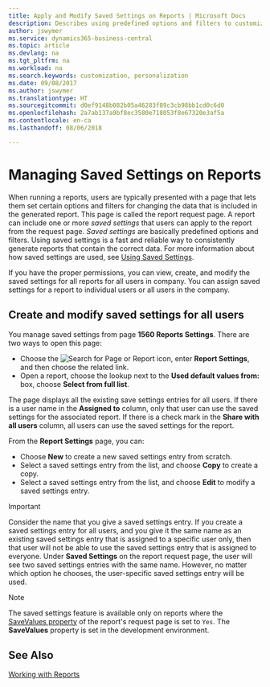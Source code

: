 ```yaml
---
title: Apply and Modify Saved Settings on Reports | Microsoft Docs
description: Describes using predefined options and filters to customize a report, and to generate the correct data.
author: jswymer
ms.service: dynamics365-business-central
ms.topic: article
ms.devlang: na
ms.tgt_pltfrm: na
ms.workload: na
ms.search.keywords: customization, personalization
ms.date: 09/08/2017
ms.author: jswymer
ms.translationtype: HT
ms.sourcegitcommit: d0ef9148b082b05a46283f89c3cb98bb1cd0c6d0
ms.openlocfilehash: 2a7ab137a9bf8ec3580e718053f8e67320e3af5a
ms.contentlocale: en-ca
ms.lasthandoff: 08/06/2018

---
```

# <a name="managing-saved-settings-on-reports"></a>Managing Saved Settings on Reports
When running a reports, users are typically presented with a page that lets them set certain options and filters for changing the data that is included in the generated report. This page is called the report request page. A report can include one or more *saved settings* that users can apply to the report from the request page. *Saved settings* are basically predefined options and filters. Using saved settings is a fast and reliable way to consistently generate reports that contain the correct data. For more information about how saved settings are used, see [Using Saved Settings](ui-work-report.md#SavedSettings).

If you have the proper permissions, you can view, create, and modify the saved settings for all reports for all users in company. You can assign saved settings for a report to individual users or all users in the company.

<!-- 
## Apply saved settings to a report
1. Open the report.

   The report request page appears.    
2. In the **Saved Settings** section of the page, set the **Name** field  to the saved settings that you want to use.

   The **Saved Settings** section only appears if the report has been run before or if there are existing saved settings entries. The saved settings entry called **Last used options and filters** is always available. These settings are the option and filter values that were used the last time you ran the report.

-->

## <a name="create-and-modify-saved-settings-for-all-users"></a>Create and modify saved settings for all users
You manage saved settings from page **1560 Reports Settings**. There are two ways to open this page:
-   Choose the ![Search for Page or Report](media/ui-search/search_small.png "Search for Page or Report icon") icon, enter **Report Settings**, and then choose the related link.
-   Open a report, choose the lookup next to the **Used default values from:** box, choose **Select from full list**.

The page displays all the existing save settings entries for all users. If there is a user name in the **Assigned to** column, only that user can use the saved settings for the associated report. If there is a check mark in the **Share with all users** column, all users can use the saved settings for the report.

From the **Report Settings** page, you can:
-   Choose **New** to create a new saved settings entry from scratch.
-   Select a saved settings entry from the list, and choose **Copy** to create a copy.
-   Select a saved settings entry from the list, and choose **Edit** to modify a saved settings entry.


> [!Important]
> Consider the name that you give a saved settings entry. If you create a saved settings entry for all users, and you give it the same name as an existing saved settings entry that is assigned to a specific user only, then that user will not be able to use the saved settings entry that is assigned to everyone.  Under **Saved Settings** on the report request page, the user will see two saved settings entries with the same name. However, no matter which option he chooses, the user-specific saved settings entry will be used.

> [!NOTE]
> The saved settings feature is available only on reports where the [SaveValues property](https://docs.microsoft.com/en-us/dynamics-nav/savevalues-property) of the report's request page is set to `Yes`. The **SaveValues** property is set in the development environment.  

## <a name="see-also"></a>See Also
[Working with Reports](ui-work-report.md)  

